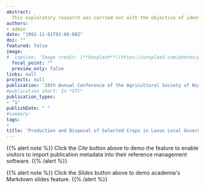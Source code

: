 ```yaml
---
abstract:
  This exploratory research was carried out with the objective of identifying the major reasons advanced by farmers for choosing among a host of crops which one to cultivate.  The method of disposal was also studied.  The data, which was collected using structured questionnaire, was analysed using Tables, percentages and chi-square. The findings indicated that out of the eighteen different crops being cultivated in this community as at the time of the survey, sorghum seems to be the most popular.  The choice hierarchy indicated that food security was a major objective among these farmers.  The implications of these findings were adequately discussed.
authors:
- admin
date: "1992-11-01T01:00:00Z"
doi: ""
featured: false
image:
#  caption: 'Image credit: [**Unsplash**](https://unsplash.com/photos/pLCdAaMFLTE)'
  focal_point: ""
  preview_only: false
links: null
projects: null
publication: '28th Annual Conference of the Agricultural Society of Nigeria held at the University of Agriculture Abeokuta, Nigeria, 1st to 5th'
#publication_short: In *STC*
publication_types:
- "1"
publishDate: " "
#summary: 
tags:
- 
title: 'Production and Disposal of Selected Crops in Lavun Local Government of Niger State'
---
```


{{% alert note %}}
Click the *Cite* button above to demo the feature to enable visitors to import publication metadata into their reference management software.
{{% /alert %}}

{{% alert note %}}
Click the *Slides* button above to demo academia's Markdown slides feature.
{{% /alert %}}
